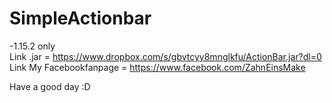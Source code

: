 # SimpleActionbar
-1.15.2 only                                                                                                                              
Link .jar = https://www.dropbox.com/s/gbvtcyy8mnglkfu/ActionBar.jar?dl=0                                                                  
Link My Facebookfanpage = https://www.facebook.com/ZahnEinsMake

Have a good day :D
